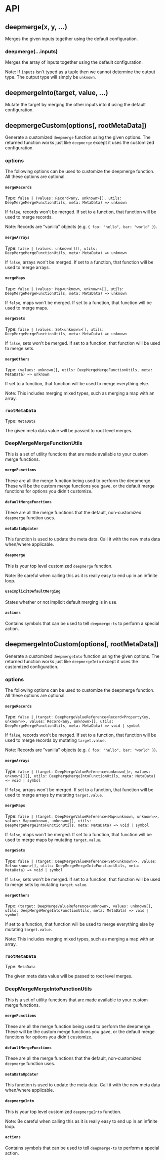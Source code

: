 # API

## deepmerge(x, y, ...)

Merges the given inputs together using the default configuration.

### deepmerge(...inputs)

Merges the array of inputs together using the default configuration.

Note: If `inputs` isn't typed as a tuple then we cannot determine the output type. The output type will simply be `unknown`.

## deepmergeInto(target, value, ...)

Mutate the target by merging the other inputs into it using the default configuration.

## deepmergeCustom(options[, rootMetaData])

Generate a customized `deepmerge` function using the given options. The returned function works just like `deepmerge` except it uses the customized configuration.

### options

The following options can be used to customize the deepmerge function.\
All these options are optional.

#### `mergeRecords`

Type: `false | (values: Record<any, unknown>[], utils: DeepMergeMergeFunctionUtils, meta: MetaData) => unknown`

If `false`, records won't be merged. If set to a function, that function will be used to merge records.

Note: Records are "vanilla" objects (e.g. `{ foo: "hello", bar: "world" }`).

#### `mergeArrays`

Type: `false | (values: unknown[][], utils: DeepMergeMergeFunctionUtils, meta: MetaData) => unknown`

If `false`, arrays won't be merged. If set to a function, that function will be used to merge arrays.

#### `mergeMaps`

Type: `false | (values: Map<unknown, unknown>[], utils: DeepMergeMergeFunctionUtils, meta: MetaData) => unknown`

If `false`, maps won't be merged. If set to a function, that function will be used to merge maps.

#### `mergeSets`

Type: `false | (values: Set<unknown>[], utils: DeepMergeMergeFunctionUtils, meta: MetaData) => unknown`

If `false`, sets won't be merged. If set to a function, that function will be used to merge sets.

#### `mergeOthers`

Type: `(values: unknown[], utils: DeepMergeMergeFunctionUtils, meta: MetaData) => unknown`

If set to a function, that function will be used to merge everything else.

Note: This includes merging mixed types, such as merging a map with an array.

### `rootMetaData`

Type: `MetaData`

The given meta data value will be passed to root level merges.

### DeepMergeMergeFunctionUtils

This is a set of utility functions that are made available to your custom merge functions.

#### `mergeFunctions`

These are all the merge function being used to perform the deepmerge.\
These will be the custom merge functions you gave, or the default merge functions for options you didn't customize.

#### `defaultMergeFunctions`

These are all the merge functions that the default, non-customized `deepmerge` function uses.

#### `metaDataUpdater`

This function is used to update the meta data. Call it with the new meta data when/where applicable.

#### `deepmerge`

This is your top level customized `deepmerge` function.

Note: Be careful when calling this as it is really easy to end up in an infinite loop.

#### `useImplicitDefaultMerging`

States whether or not implicit default merging is in use.

#### `actions`

Contains symbols that can be used to tell `deepmerge-ts` to perform a special action.

## deepmergeIntoCustom(options[, rootMetaData])

Generate a customized `deepmergeInto` function using the given options. The returned function works just like `deepmergeInto` except it uses the customized configuration.

### options

The following options can be used to customize the deepmerge function.\
All these options are optional.

#### `mergeRecords`

Type: `false | (target: DeepMergeValueReference<Record<PropertyKey, unknown>>, values: Record<any, unknown>[], utils: DeepMergeMergeFunctionUtils, meta: MetaData) => void | symbol`

If `false`, records won't be merged. If set to a function, that function will be used to merge records by mutating `target.value`.

Note: Records are "vanilla" objects (e.g. `{ foo: "hello", bar: "world" }`).

#### `mergeArrays`

Type: `false | (target: DeepMergeValueReference<unknown[]>, values: unknown[][], utils: DeepMergeMergeIntoFunctionUtils, meta: MetaData) => void | symbol`

If `false`, arrays won't be merged. If set to a function, that function will be used to merge arrays by mutating `target.value`.

#### `mergeMaps`

Type: `false | (target: DeepMergeValueReference<Map<unknown, unknown>>, values: Map<unknown, unknown>[], utils: DeepMergeMergeIntoFunctionUtils, meta: MetaData) => void | symbol`

If `false`, maps won't be merged. If set to a function, that function will be used to merge maps by mutating `target.value`.

#### `mergeSets`

Type: `false | (target: DeepMergeValueReference<Set<unknown>>, values: Set<unknown>[], utils: DeepMergeMergeIntoFunctionUtils, meta: MetaData) => void | symbol`

If `false`, sets won't be merged. If set to a function, that function will be used to merge sets by mutating `target.value`.

#### `mergeOthers`

Type: `(target: DeepMergeValueReference<unknown>, values: unknown[], utils: DeepMergeMergeIntoFunctionUtils, meta: MetaData) => void | symbol`

If set to a function, that function will be used to merge everything else by mutating `target.value`.

Note: This includes merging mixed types, such as merging a map with an array.

### `rootMetaData`

Type: `MetaData`

The given meta data value will be passed to root level merges.

### DeepMergeMergeIntoFunctionUtils

This is a set of utility functions that are made available to your custom merge functions.

#### `mergeFunctions`

These are all the merge function being used to perform the deepmerge.\
These will be the custom merge functions you gave, or the default merge functions for options you didn't customize.

#### `defaultMergeFunctions`

These are all the merge functions that the default, non-customized `deepmerge` function uses.

#### `metaDataUpdater`

This function is used to update the meta data. Call it with the new meta data when/where applicable.

#### `deepmergeInto`

This is your top level customized `deepmergeInto` function.

Note: Be careful when calling this as it is really easy to end up in an infinite loop.

#### `actions`

Contains symbols that can be used to tell `deepmerge-ts` to perform a special action.
